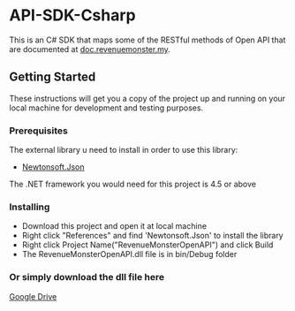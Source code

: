 # API-SDK-Csharp
This is an C# SDK that maps some of the RESTful methods of Open API that are documented at [doc.revenuemonster.my](https://doc.revenuemonster.my/).

## Getting Started

These instructions will get you a copy of the project up and running on your local machine for development and testing purposes. 

### Prerequisites

The external library u need to install in order to use this library:

* [Newtonsoft.Json](https://www.nuget.org/packages/Newtonsoft.Json/)

The .NET framework you would need for this project is 4.5 or above

### Installing

* Download this project and open it at local machine
* Right click "References" and find 'Newtonsoft.Json' to install the library
* Right click Project Name("RevenueMonsterOpenAPI") and click Build
* The RevenueMonsterOpenAPI.dll file is in bin/Debug folder

### Or simply download the dll file here
[Google Drive](https://drive.google.com/open?id=1-eDde0nrf2AJ6zZDifM_23_n1HxGJ8r2)
